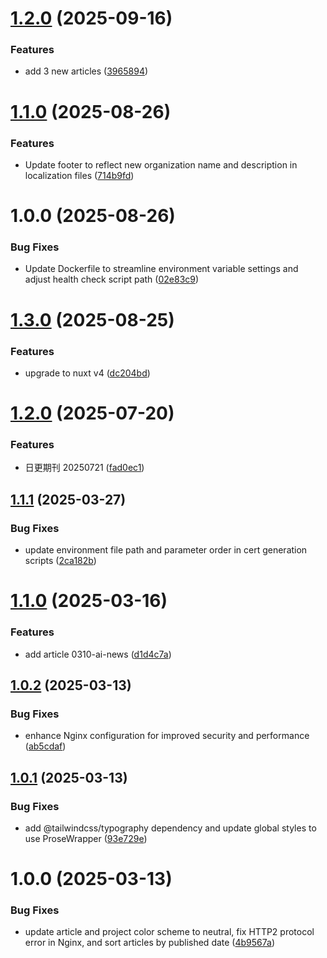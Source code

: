 # [1.2.0](https://github.com/aiblaze/prompthunt.art/compare/v1.1.0...v1.2.0) (2025-09-16)


### Features

* add 3 new articles ([3965894](https://github.com/aiblaze/prompthunt.art/commit/3965894c9756e08b55757ea761431bcc235f3363))

# [1.1.0](https://github.com/aiblaze/prompthunt.art/compare/v1.0.0...v1.1.0) (2025-08-26)


### Features

* Update footer to reflect new organization name and description in localization files ([714b9fd](https://github.com/aiblaze/prompthunt.art/commit/714b9fdb17633ed24fbc2c6a6bbc24eb6461727f))

# 1.0.0 (2025-08-26)


### Bug Fixes

* Update Dockerfile to streamline environment variable settings and adjust health check script path ([02e83c9](https://github.com/aiblaze/prompthunt.art/commit/02e83c951aaea9ee9fe0518224259ed71cc2c9eb))

# [1.3.0](https://github.com/aiblaze/aifire.art/compare/v1.2.0...v1.3.0) (2025-08-25)


### Features

* upgrade to nuxt v4 ([dc204bd](https://github.com/aiblaze/aifire.art/commit/dc204bdc7565a747fdca22d41cc5d3602eb8aa1b))

# [1.2.0](https://github.com/aiblaze/aifire.art/compare/v1.1.1...v1.2.0) (2025-07-20)


### Features

* 日更期刊 20250721 ([fad0ec1](https://github.com/aiblaze/aifire.art/commit/fad0ec12095297469c4fefeb7d09e4e9785cca06))

## [1.1.1](https://github.com/aiblaze/aifire.art/compare/v1.1.0...v1.1.1) (2025-03-27)


### Bug Fixes

* update environment file path and parameter order in cert generation scripts ([2ca182b](https://github.com/aiblaze/aifire.art/commit/2ca182b6cb9a8ecc1f7c0387a6b954b164bc4bf6))

# [1.1.0](https://github.com/aiblaze/aifire.art/compare/v1.0.2...v1.1.0) (2025-03-16)


### Features

* add article 0310-ai-news ([d1d4c7a](https://github.com/aiblaze/aifire.art/commit/d1d4c7a99219ea6b907f9eb54a7a5da912d5ccfb))

## [1.0.2](https://github.com/aiblaze/aifire.art/compare/v1.0.1...v1.0.2) (2025-03-13)


### Bug Fixes

* enhance Nginx configuration for improved security and performance ([ab5cdaf](https://github.com/aiblaze/aifire.art/commit/ab5cdaf48a840cabcf58017a6dddeaeea5ba5083))

## [1.0.1](https://github.com/aiblaze/aifire.art/compare/v1.0.0...v1.0.1) (2025-03-13)


### Bug Fixes

* add @tailwindcss/typography dependency and update global styles to use ProseWrapper ([93e729e](https://github.com/aiblaze/aifire.art/commit/93e729e3435354c6a1ae574c6ae441694db6890f))

# 1.0.0 (2025-03-13)


### Bug Fixes

* update article and project color scheme to neutral, fix HTTP2 protocol error in Nginx, and sort articles by published date ([4b9567a](https://github.com/aiblaze/aifire.art/commit/4b9567a4d11ac6b1428823bc46d189e031b13846))
